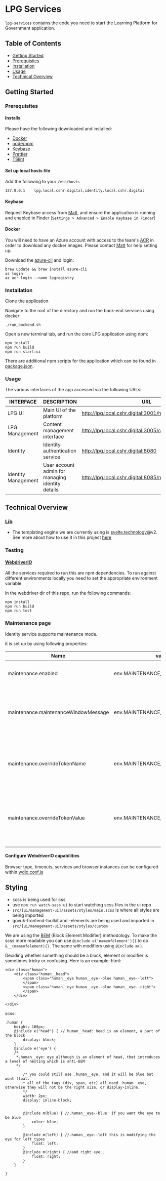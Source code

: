 LPG Services   
=====================  
`lpg-services` contains the code you need to start the Learning Platform for Government application.
## Table of Contents
- [Getting Started](#getting_started)
- [Prerequisites](#prerequisites)
- [Installation](#installation)
- [Usage](#usage)
- [Technical Overview](#tech_overview)
## Getting Started <a name = "getting_started"></a>
### Prerequisites <a name = "prerequisites"></a>
#### Installs
Please have the following downloaded and installed:
* [Docker](https://www.docker.com/get-docker)
* [node/npm](https://nodejs.org/en/)
* [Keybase](https://keybase.io/)
* [Prettier](https://prettier.io/)
* [TSlint](https://palantir.github.io/tslint/)

#### Set up local hosts file
Add the following to your `/etc/hosts`
```
127.0.0.1    lpg.local.cshr.digital,identity.local.cshr.digital
```
#### Keybase
Request Keybase access from [Matt](https://github.com/m24murray), and ensure the application is running and enabled in Finder (`Settings > Advanced > Enable Keybase in Finder`)

#### Docker
You will need to have an Azure account with access to the team's [ACR](https://azure.microsoft.com/en-gb/services/container-registry/) in order to download any docker images. Please contact [Matt](https://github.com/m24murray) for help setting up.  
  
Download the [azure-cli](https://docs.microsoft.com/en-us/cli/azure/install-azure-cli?view=azure-cli-latest) and login: 
```
brew update && brew install azure-cli
az login  
az acr login --name lpgregistry
```

### Installation <a name = "installation"></a>
Clone the application

Navigate to the root of the directory and run the back-end services using docker:  
```
./run_backend.sh
```

Open a new terminal tab, and run the core LPG application using npm:
```
npm install
npm run build
npm run start:ui
```

There are additional npm scripts for the application which can be found in [package.json](https://github.com/Civil-Service-Human-Resources/lpg-services/blob/master/package.json).

### Usage <a name = "usage"></a>
The various interfaces of the app accessed via the following URLs:  

| INTERFACE | DESCRIPTION | URL |
|--|--|--|
| LPG UI | Main UI of the platform | http://lpg.local.cshr.digital:3001/home |
| LPG Management | Content management interface | http://lpg.local.cshr.digital:3005/content-management |
| Identity | Identity authentication service | http://lpg.local.cshr.digital:8080 |
| Identity Management | User account admin for managing identity details | http://lpg.local.cshr.digital:8085/management/identities |


## Technical Overview <a name = "tech_overview"></a>
### [Lib](src/lib)

* The templating engine we are currently using is [svelte.technology](https://svelte.technology)@v2.
  See more about how to use it in this project [here](src/lib/ui/README.md)

### Testing
#### [WebdriverIO](test/webdriver)

All the services required to run this are npm dependencies. To run against different environments locally you need to set the appropriate environment variable.

In the webdriver dir of this repo, run the following commands:  
```
npm install
npm run build
npm run test
```

### Maintenance page

Identity service supports maintenance mode.

it is set up by using following properties:

| Name | value | default | description |
| --- | --- | --- | --- |
| maintenance.enabled |env.MAINTENANCE_ENABLED |false|Whether maintenance mode is enabled|
| maintenance.maintenanceWindowMessage |env.MAINTENANCE_WINDOW_MESSAGE |message|maintenance mode message (specifing datetimes of maintenance page being on)|
| maintenance.overrideTokenName |env.MAINTENANCE_TOKEN_NAME |token| name of the cookie to override the maintenance mode (for live-proving testing purposes)|
| maintenance.overrideTokenValue |env.MAINTENANCE_TOKEN_VALUE | token_value |Expected value of the cookie to override the maintenance mode (for live-proving testing purposes)|


#### Configure WebdriverIO capabilities
Browser type, timeouts, services and browser instances can be configured within [wdio.conf.js](test/webdriver/wdio.conf.js)

## Styling
* scss is being used for css
* use `npm run watch-sass:ui` to start watching scss files in the ui repo
* `src/[ui/management-ui]/assets/styles/main.scss` is where all styles are being imported
* govuk-frontend-toolkit and -elements are being used and imported in `src/[ui/management-ui]/assets/styles/custom`

We are using the [BEM](http://getbem.com/introduction/) (Block Element Modifier) methodology. To make the scss more readable you can use `@include e('nameofelement'){}` to do `&__(nameofelement){}`. The same with modifiers using `@include m()`.

Deciding whether something should be a block, element or modifier is sometimes tricky or confusing. Here is an example:
html:

```
<div class="human">
    <div class="human__head">
        <span class="human__eye human__eye--blue human__eye--left">
        </span>
        <span class="human__eye human__eye--blue human__eye--right">
        </span>
    </div>

</div>
```

scss:

```
.human {
    height: 180px;
    @include e('head') { //.human__head: head is an element, a part of the block
        display: block;
    }
    @include e('eye') {
    /*
     *.human__eye: eye although is an element of head, that introduces a level of nesting which is anti-BEM
     */

        /* you could still use .human__eye, and it will be blue but wont float.
        * all of the tags (div, span, etc) all need .human__eye, otherwise they will not be the right size, or display-inline.  
        */
        width: 2px;
        display: inline-block;


        @include m(blue) { //.human__eye--blue: if you want the eye to be blue
            color: blue;
        }

        @include m(left) { //.human__eye--left this is modifying the eye for left types
            float: left;
        }
        @include m(right) { //and right eye..
            float: right;
        }
    }

}
```
